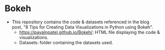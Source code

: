 # Bokeh

- This repository contains the code & datasets referenced in the blog post, "8 Tips for Creating Data Visualizations in Python using Bokeh".  
  - https://payalnpatel.github.io/Bokeh/: HTML file displaying the code & visualizations. 
  - Datasets: folder containing the datasets used. 
